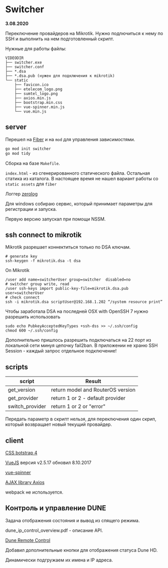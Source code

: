 Switcher
========

**3.08.2020**

Переключение провайдеров на Mikrotik. Нужно подлючиться к нему по SSH
и выполнить на нем подготовленный скрипт.

Нужные для работы файлы:

    VIDEODIR
    ├── switcher.exe
    ├── switcher.conf
    ├── *.dsa
    ├── *.dsa.pub (нужен для подключения к mikrotik)
    └── static
        ├── favicon.ico
        ├── etelecom_logo.png
        ├── sumtel_logo.png
        ├── axios.min.js
        ├── bootstrap.min.css
        ├── vue-spinner.min.js
        └── vue.min.js
    
server
------

Перешел на [Fiber](https://github.com/gofiber/fiber) и на `mod` для
управления зависимостями.

```bash   
go mod init switcher
go mod tidy
```

Сборка на базе `Makefile`.

`index.html` - из сгенерированного статического файла. Остальная статика из
каталога. В настоящее время не нашел вариант работы со `static assets` для `fiber` 

Логгер [zerolog](https://github.com/rs/zerolog)

Для windows собираю сервис, который принимает параметры для регистрации и запуска.

Первую версию запускал при помощи NSSM.

ssh connect to mikrotik
-----------------------

Mikrotik разрешает коннектиться только по DSA ключам.

    # generate key
    ssh-keygen -f mikrotik.dsa -t dsa

On Mikrotik

    /user add name=switcherUser group=switcher  disabled=no
    # switcher group write, read
    /user ssh-keys import public-key-file=mikrotik.dsa.pub user=switcherUser
    # check connect
    ssh -i mikrotik.dsa scriptUser@192.168.1.202 “/system resource print”

Чтобы заработала DSA на последней OSX with OpenSSH 7 нужно разрешить
использовать

    sudo echo PubkeyAcceptedKeyTypes +ssh-dss >> ~/.ssh/config
    chmod 600 ~/.ssh/config

Дополнительно пришлось разрешить подключаться на 22 порт из локальной
сети минуя цепочку fail2ban. В приложении не храню SSH Session - 
каждый запрос отдельное подключение!

scripts
-------

script          | Result
--------------- | ---------------------------------
get_version     | return model and RouterOS version
get_provider    | return 1 or 2 - default provider
switch_provider | return 1 or 2 or "error"

Передать параметр в скрипт нельзя, для переключения один
скрип, который возвращает новый текущий провайдер.

client
------

[CSS botstrap 4](https://getbootstrap.com/)

[VueJS](https://vuejs.org/) версия v2.5.17 обновил 8.10.2017

[vue-spinner](https://github.com/greyby/vue-spinner)

[AJAX library Axios](https://github.com/axios/axios)

webpack не используется.

Контроль и управление DUNE
--------------------------

Задача отображения состояния и вывод из спящего режима.

dune_ip_control_overview.pdf - описание API.

[Dune Remote Control](http://dune-hd.com/support/rc/)

Добавил дополнительные кнопки для отображения статуса Dune HD.

Динамически подгружаем их имена и IP адреса.
